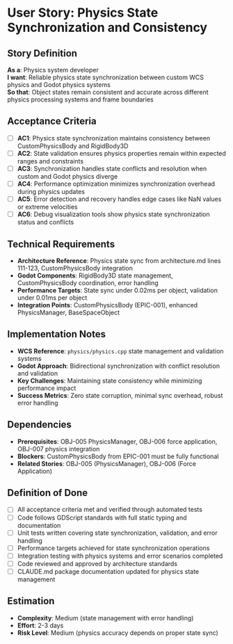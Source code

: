 # User Story: Physics State Synchronization and Consistency

## Story Definition
**As a**: Physics system developer  
**I want**: Reliable physics state synchronization between custom WCS physics and Godot physics systems  
**So that**: Object states remain consistent and accurate across different physics processing systems and frame boundaries

## Acceptance Criteria
- [ ] **AC1**: Physics state synchronization maintains consistency between CustomPhysicsBody and RigidBody3D
- [ ] **AC2**: State validation ensures physics properties remain within expected ranges and constraints
- [ ] **AC3**: Synchronization handles state conflicts and resolution when custom and Godot physics diverge
- [ ] **AC4**: Performance optimization minimizes synchronization overhead during physics updates
- [ ] **AC5**: Error detection and recovery handles edge cases like NaN values or extreme velocities
- [ ] **AC6**: Debug visualization tools show physics state synchronization status and conflicts

## Technical Requirements
- **Architecture Reference**: Physics state sync from architecture.md lines 111-123, CustomPhysicsBody integration
- **Godot Components**: RigidBody3D state management, CustomPhysicsBody coordination, error handling
- **Performance Targets**: State sync under 0.02ms per object, validation under 0.01ms per object  
- **Integration Points**: CustomPhysicsBody (EPIC-001), enhanced PhysicsManager, BaseSpaceObject

## Implementation Notes
- **WCS Reference**: `physics/physics.cpp` state management and validation systems
- **Godot Approach**: Bidirectional synchronization with conflict resolution and validation
- **Key Challenges**: Maintaining state consistency while minimizing performance impact
- **Success Metrics**: Zero state corruption, minimal sync overhead, robust error handling

## Dependencies
- **Prerequisites**: OBJ-005 PhysicsManager, OBJ-006 force application, OBJ-007 physics integration
- **Blockers**: CustomPhysicsBody from EPIC-001 must be fully functional
- **Related Stories**: OBJ-005 (PhysicsManager), OBJ-006 (Force Application)

## Definition of Done
- [ ] All acceptance criteria met and verified through automated tests
- [ ] Code follows GDScript standards with full static typing and documentation
- [ ] Unit tests written covering state synchronization, validation, and error handling
- [ ] Performance targets achieved for state synchronization operations
- [ ] Integration testing with physics systems and error scenarios completed
- [ ] Code reviewed and approved by architecture standards
- [ ] CLAUDE.md package documentation updated for physics state management

## Estimation
- **Complexity**: Medium (state management with error handling)
- **Effort**: 2-3 days
- **Risk Level**: Medium (physics accuracy depends on proper state sync)